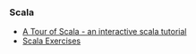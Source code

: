 ### Scala

* [A Tour of Scala - an interactive scala tutorial](https://scalatutorials.com/tour/)
* [Scala Exercises](https://www.scala-exercises.org)
